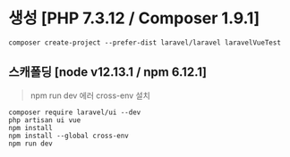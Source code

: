 # 생성 [PHP 7.3.12 / Composer 1.9.1]
```
composer create-project --prefer-dist laravel/laravel laravelVueTest
```

## 스캐폴딩 [node v12.13.1 / npm 6.12.1]
> npm run dev 에러 cross-env 설치
```
composer require laravel/ui --dev
php artisan ui vue
npm install
npm install --global cross-env  
npm run dev
```
